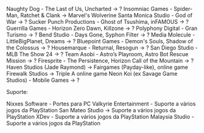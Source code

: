 Naughty Dog - The Last of Us, Uncharted -> ?
Insomniac Games - Spider-Man, Ratchet & Clank -> Marvel's Wolverine
Santa Monica Studio - God of War -> ?
Sucker Punch Productions - Ghost of Tsushima, inFAMOUS -> ?
Guerrilla Games - Horizon Zero Dawn, Killzone -> ?
Polyphony Digital - Gran Turismo -> ?
Bend Studio - Days Gone, Syphon Filter -> ?
Media Molecule - LittleBigPlanet, Dreams -> ?
Bluepoint Games - Demon's Souls, Shadow of the Colossus -> ?
Housemarque - Returnal, Resogun -> ?
San Diego Studio - MLB The Show 24 -> ?
Team Asobi - Astro’s Playroom, Astro Bot Rescue Mission -> ?
Firesprite - The Persistence, Horizon Call of the Mountain -> ?
Haven Studios (Jade Raymond) -> Fairgames (Payday-like), online game 
Firewalk Studios -> Triple A online game
Neon Koi (ex Savage Game Studios) - Mobile Games -> ?

Suporte:

Nixxes Software - Portes para PC
Valkyrie Entertainment - Suporte a vários jogos da PlayStation
San Mateo Studio -> Suporte a vários jogos da PlayStation
XDev - Suporte a vários jogos da PlayStation
Malaysia Studio - Suporte a vários jogos da PlayStation